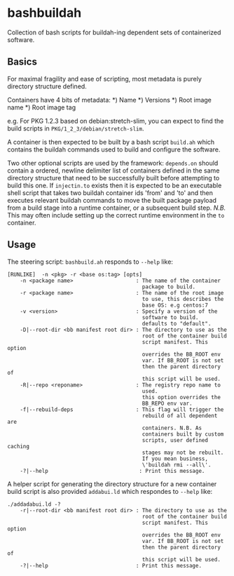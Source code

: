 # bashbuildah
Collection of bash scripts for buildah-ing dependent sets of containerized software.

## Basics

For maximal fragility and ease of scripting, most metadata is purely 
directory structure defined.

Containers have 4 bits of metadata:
*) Name
*) Versions
*) Root image name
*) Root image tag

e.g. For PKG 1.2.3 based on debian:stretch-slim, you can expect to
find the build scripts in `PKG/1_2_3/debian/stretch-slim`.

A container is then expected to be built by a bash script `build.ah`
which contains the buildah commands used to build and configure the software.

Two other optional scripts are used by the framework: `depends.on`
should contain a ordered, newline delimiter list of containers defined
in the same directory structure that need to be successfully built
before attempting to build this one. If `injectin.to` exists then it
is expected to be an executable shell script that takes two buildah
container ids 'from' and 'to' and then executes relevant buildah
commands to move the built package payload from a build stage into a
runtime container, or a subsequent build step. *N.B.* This may often
include setting up the correct runtime environment in the `to` 
container.

## Usage

The steering script: `bashbuild.ah` responds to `--help` like:

```
[RUNLIKE]  -n <pkg> -r <base os:tag> [opts]
	-n <package name>                    : The name of the container 
	                                       package to build.
	-r <package name>                    : The name of the root image 
	                                       to use, this describes the 
	                                       base OS: e.g centos:7
	-v <version>                         : Specify a version of the 
	                                       software to build.
	                                       defaults to "default".
	-D|--root-dir <bb manifest root dir> : The directory to use as the
	                                       root of the container build
	                                       script manifest. This option
	                                       overrides the BB_ROOT env
	                                       var. If BB_ROOT is not set
	                                       then the parent directory of 
	                                       this script will be used.
	-R|--repo <reponame>                 : The registry repo name to
	                                       used.
	                                       this option overrides the
	                                       BB_REPO env var.
	-f|--rebuild-deps                    : This flag will trigger the
	                                       rebuild of all dependent are
	                                       containers. N.B. As 
	                                       containers built by custom 
	                                       scripts, user defined caching
	                                       stages may not be rebuilt. 
	                                       If you mean business, 
	                                       \'buildah rmi --all\'.
	-?|--help                             : Print this message.
```

A helper script for generating the directory structure for a new
container build script is also provided `addabui.ld` which respondes
to `--help` like:

```
./addadabui.ld -?
	-r|--root-dir <bb manifest root dir> : The directory to use as the
	                                       root of the container build
	                                       script manifest. This option
	                                       overrides the BB_ROOT env
	                                       var. If BB_ROOT is not set
	                                       then the parent directory of 
	                                       this script will be used.
	-?|--help                            : Print this message.

```